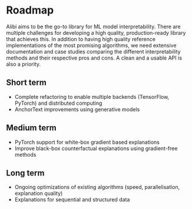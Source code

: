 # Roadmap
Alibi aims to be the go-to library for ML model interpretability. There are multiple
challenges for developing a high quality, production-ready library that achieves this. In addition
to having high quality reference implementations of the most promising algorithms, we need extensive
documentation and case studies comparing the different interpretability methods and their respective
pros and cons. A clean and a usable API is also a priority.

## Short term
* Complete refactoring to enable multiple backends (TensorFlow, PyTorch) and distributed computing
* AnchorText improvements using generative models

## Medium term
* PyTorch support for white-box gradient based explanations
* Improve black-box counterfactual explanations using gradient-free methods

## Long term
* Ongoing optimizations of existing algorithms (speed, parallelisation, explanation quality)
* Explanations for sequential and structured data
